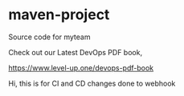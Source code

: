# maven-project
Source code for myteam

Check out our Latest DevOps PDF book,

https://www.level-up.one/devops-pdf-book

Hi, this is for CI and CD
changes done to webhook
